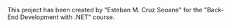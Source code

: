 This project has been created by "Esteban M. Cruz Seoane" for the "Back-End Development with .NET" course.
